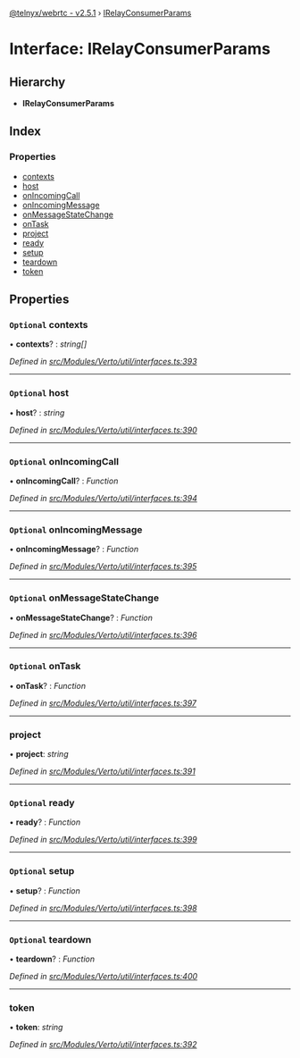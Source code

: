 [@telnyx/webrtc - v2.5.1](../README.md) › [IRelayConsumerParams](irelayconsumerparams.md)

# Interface: IRelayConsumerParams

## Hierarchy

* **IRelayConsumerParams**

## Index

### Properties

* [contexts](irelayconsumerparams.md#optional-contexts)
* [host](irelayconsumerparams.md#optional-host)
* [onIncomingCall](irelayconsumerparams.md#optional-onincomingcall)
* [onIncomingMessage](irelayconsumerparams.md#optional-onincomingmessage)
* [onMessageStateChange](irelayconsumerparams.md#optional-onmessagestatechange)
* [onTask](irelayconsumerparams.md#optional-ontask)
* [project](irelayconsumerparams.md#project)
* [ready](irelayconsumerparams.md#optional-ready)
* [setup](irelayconsumerparams.md#optional-setup)
* [teardown](irelayconsumerparams.md#optional-teardown)
* [token](irelayconsumerparams.md#token)

## Properties

### `Optional` contexts

• **contexts**? : *string[]*

*Defined in [src/Modules/Verto/util/interfaces.ts:393](https://github.com/team-telnyx/webrtc/blob/main/packages/js/src/Modules/Verto/util/interfaces.ts#L393)*

___

### `Optional` host

• **host**? : *string*

*Defined in [src/Modules/Verto/util/interfaces.ts:390](https://github.com/team-telnyx/webrtc/blob/main/packages/js/src/Modules/Verto/util/interfaces.ts#L390)*

___

### `Optional` onIncomingCall

• **onIncomingCall**? : *Function*

*Defined in [src/Modules/Verto/util/interfaces.ts:394](https://github.com/team-telnyx/webrtc/blob/main/packages/js/src/Modules/Verto/util/interfaces.ts#L394)*

___

### `Optional` onIncomingMessage

• **onIncomingMessage**? : *Function*

*Defined in [src/Modules/Verto/util/interfaces.ts:395](https://github.com/team-telnyx/webrtc/blob/main/packages/js/src/Modules/Verto/util/interfaces.ts#L395)*

___

### `Optional` onMessageStateChange

• **onMessageStateChange**? : *Function*

*Defined in [src/Modules/Verto/util/interfaces.ts:396](https://github.com/team-telnyx/webrtc/blob/main/packages/js/src/Modules/Verto/util/interfaces.ts#L396)*

___

### `Optional` onTask

• **onTask**? : *Function*

*Defined in [src/Modules/Verto/util/interfaces.ts:397](https://github.com/team-telnyx/webrtc/blob/main/packages/js/src/Modules/Verto/util/interfaces.ts#L397)*

___

###  project

• **project**: *string*

*Defined in [src/Modules/Verto/util/interfaces.ts:391](https://github.com/team-telnyx/webrtc/blob/main/packages/js/src/Modules/Verto/util/interfaces.ts#L391)*

___

### `Optional` ready

• **ready**? : *Function*

*Defined in [src/Modules/Verto/util/interfaces.ts:399](https://github.com/team-telnyx/webrtc/blob/main/packages/js/src/Modules/Verto/util/interfaces.ts#L399)*

___

### `Optional` setup

• **setup**? : *Function*

*Defined in [src/Modules/Verto/util/interfaces.ts:398](https://github.com/team-telnyx/webrtc/blob/main/packages/js/src/Modules/Verto/util/interfaces.ts#L398)*

___

### `Optional` teardown

• **teardown**? : *Function*

*Defined in [src/Modules/Verto/util/interfaces.ts:400](https://github.com/team-telnyx/webrtc/blob/main/packages/js/src/Modules/Verto/util/interfaces.ts#L400)*

___

###  token

• **token**: *string*

*Defined in [src/Modules/Verto/util/interfaces.ts:392](https://github.com/team-telnyx/webrtc/blob/main/packages/js/src/Modules/Verto/util/interfaces.ts#L392)*
